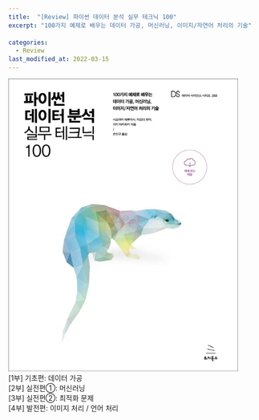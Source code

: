 ```yaml
---
title:  "[Review] 파이썬 데이터 분석 실무 테크닉 100"
excerpt: "100가지 예제로 배우는 데이터 가공, 머신러닝, 이미지/자연어 처리의 기술"

categories:
  - Review
last_modified_at: 2022-03-15
---
```


![pyda100](/img/review1.JPG)
<br>
[1부] 기초편: 데이터 가공 <br>
[2부] 실전편①: 머신러닝 <br>
[3부] 실전편②: 최적화 문제 <br>
[4부] 발전편: 이미지 처리 / 언어 처리 <br>